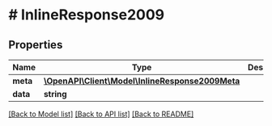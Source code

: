 # # InlineResponse2009

## Properties

Name | Type | Description | Notes
------------ | ------------- | ------------- | -------------
**meta** | [**\OpenAPI\Client\Model\InlineResponse2009Meta**](InlineResponse2009Meta.md) |  | [optional] 
**data** | **string** |  | [optional] 

[[Back to Model list]](../../README.md#documentation-for-models) [[Back to API list]](../../README.md#documentation-for-api-endpoints) [[Back to README]](../../README.md)



